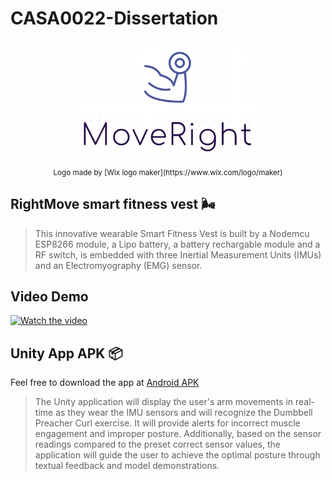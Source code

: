 # CASA0022-Dissertation
<p align='center'><img width="300px" style="display:block; margin:0 auto;" src="https://github.com/youdianhaoxiao/CASA0022-Dissertation/blob/main/logo.png" alt="D1">
</p>

<p align='center'>
<sub> Logo made by [Wix logo maker](https://www.wix.com/logo/maker) </sub>
</p>

## RightMove smart fitness vest 🌬

> This innovative wearable Smart Fitness Vest is built by a Nodemcu ESP8266 module, a Lipo battery, a battery rechargable module and a RF switch, is embedded with three Inertial Measurement Units (IMUs) and an Electromyography (EMG) sensor.

## Video Demo

[![Watch the video](https://imgur.com/stIQ0eO.png)](https://youtu.be/TsnEZo_e7kU)


## Unity App APK 📦

Feel free to download the app at [Android APK](https://github.com/youdianhaoxiao/CASA0022-Dissertation/blob/main/smart_vest.apk)
> The Unity application will display the user's arm movements in real-time as they wear the IMU sensors and will recognize the Dumbbell Preacher Curl exercise. It will provide alerts for incorrect muscle engagement and improper posture. Additionally, based on the sensor readings compared to the preset correct sensor values, the application will guide the user to achieve the optimal posture through textual feedback and model demonstrations.


